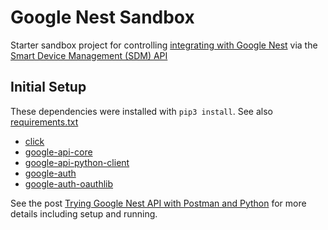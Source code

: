 # Google Nest Sandbox

Starter sandbox project for controlling [integrating with Google Nest](https://developers.google.com/nest/device-access) via the [Smart Device Management (SDM) API](https://developers.google.com/nest/device-access/api)

## Initial Setup

These dependencies were installed with `pip3 install`. See also [requirements.txt](requirements.txt)

- [click](https://palletsprojects.com/p/click/)
- [google-api-core](https://github.com/googleapis/python-api-core)
- [google-api-python-client](https://github.com/googleapis/google-api-python-client/)
- [google-auth](https://github.com/googleapis/google-auth-library-python)
- [google-auth-oauthlib](https://github.com/googleapis/google-auth-library-python-oauthlib)

See the post [Trying Google Nest API with Postman and Python](https://geoffhudik.com/tech/2023/03/04/trying-google-nest-api-with-postman-and-python/) for more details including setup and running.
